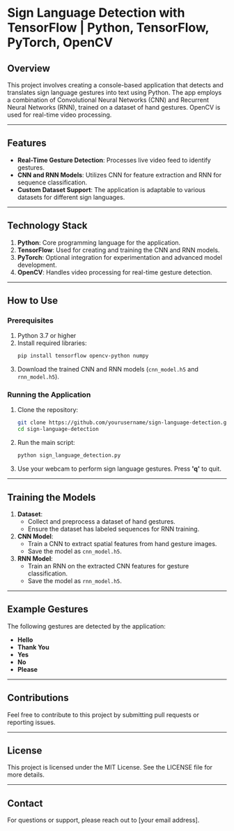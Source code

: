 # Sign Language Detection with TensorFlow | Python, TensorFlow, PyTorch, OpenCV

## Overview
This project involves creating a console-based application that detects and translates sign language gestures into text using Python. The app employs a combination of Convolutional Neural Networks (CNN) and Recurrent Neural Networks (RNN), trained on a dataset of hand gestures. OpenCV is used for real-time video processing.

---

## Features
- **Real-Time Gesture Detection**: Processes live video feed to identify gestures.
- **CNN and RNN Models**: Utilizes CNN for feature extraction and RNN for sequence classification.
- **Custom Dataset Support**: The application is adaptable to various datasets for different sign languages.

---

## Technology Stack
1. **Python**: Core programming language for the application.
2. **TensorFlow**: Used for creating and training the CNN and RNN models.
3. **PyTorch**: Optional integration for experimentation and advanced model development.
4. **OpenCV**: Handles video processing for real-time gesture detection.

---

## How to Use

### Prerequisites
1. Python 3.7 or higher
2. Install required libraries:
   ```bash
   pip install tensorflow opencv-python numpy
   ```
3. Download the trained CNN and RNN models (`cnn_model.h5` and `rnn_model.h5`).

### Running the Application
1. Clone the repository:
   ```bash
   git clone https://github.com/yourusername/sign-language-detection.git
   cd sign-language-detection
   ```
2. Run the main script:
   ```bash
   python sign_language_detection.py
   ```
3. Use your webcam to perform sign language gestures. Press **'q'** to quit.

---

## Training the Models
1. **Dataset**:
   - Collect and preprocess a dataset of hand gestures.
   - Ensure the dataset has labeled sequences for RNN training.
2. **CNN Model**:
   - Train a CNN to extract spatial features from hand gesture images.
   - Save the model as `cnn_model.h5`.
3. **RNN Model**:
   - Train an RNN on the extracted CNN features for gesture classification.
   - Save the model as `rnn_model.h5`.

---

## Example Gestures
The following gestures are detected by the application:
- **Hello**
- **Thank You**
- **Yes**
- **No**
- **Please**

---

## Contributions
Feel free to contribute to this project by submitting pull requests or reporting issues.

---

## License
This project is licensed under the MIT License. See the LICENSE file for more details.

---

## Contact
For questions or support, please reach out to [your email address].

